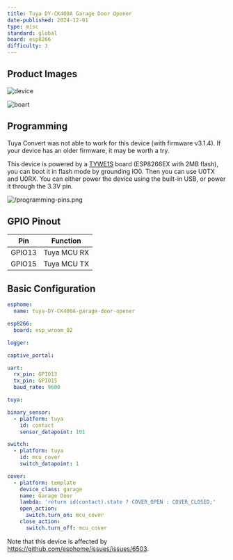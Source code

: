 ```yaml
---
title: Tuya DY-CK400A Garage Door Opener
date-published: 2024-12-01
type: misc
standard: global
board: esp8266
difficulty: 3
---
```


## Product Images

![device](/device.jpg "Device")

![boart](/board.jpg "Board")

## Programming

Tuya Convert was not able to work for this device (with firmware v3.1.4). If your device has an older firmware, it may be worth a try.

This device is powered by a [TYWE1S](https://developer.tuya.com/en/docs/iot/wifie1smodule?id=K9605thnvg3e7) board (ESP8266EX with 2MB flash), you can boot it in flash mode by grounding IO0. Then you can use U0TX and U0RX. You can either power the device using the built-in USB, or power it through the 3.3V pin.

![/programming-pins.png](/programming-pins.jpg "Programming pins")

## GPIO Pinout

| Pin    | Function    |
|--------|-------------|
| GPIO13 | Tuya MCU RX |
| GPIO15 | Tuya MCU TX |

## Basic Configuration

```yaml
esphome:
  name: tuya-DY-CK400A-garage-door-opener

esp8266:
  board: esp_wroom_02

logger:

captive_portal:

uart:
  rx_pin: GPIO13
  tx_pin: GPIO15
  baud_rate: 9600

tuya:

binary_sensor:
  - platform: tuya
    id: contact
    sensor_datapoint: 101

switch:
  - platform: tuya
    id: mcu_cover
    switch_datapoint: 1

cover:
  - platform: template
    device_class: garage
    name: Garage Door
    lambda: 'return id(contact).state ? COVER_OPEN : COVER_CLOSED;'
    open_action:
      switch.turn_on: mcu_cover
    close_action:
      switch.turn_off: mcu_cover
```

Note that this device is affected by https://github.com/esphome/issues/issues/6503.
